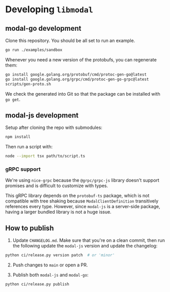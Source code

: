 # Developing `libmodal`

## modal-go development

Clone this repository. You should be all set to run an example.

```bash
go run ./examples/sandbox
```

Whenever you need a new version of the protobufs, you can regenerate them:

```bash
go install google.golang.org/protobuf/cmd/protoc-gen-go@latest
go install google.golang.org/grpc/cmd/protoc-gen-go-grpc@latest
scripts/gen-proto.sh
```

We check the generated into Git so that the package can be installed with `go get`.

## modal-js development

Setup after cloning the repo with submodules:

```bash
npm install
```

Then run a script with:

```bash
node --import tsx path/to/script.ts
```

### gRPC support

We're using `nice-grpc` because the `@grpc/grpc-js` library doesn't support promises and is difficult to customize with types.

This gRPC library depends on the `protobuf-ts` package, which is not compatible with tree shaking because `ModalClientDefinition` transitively references every type. However, since `modal-js` is a server-side package, having a larger bundled library is not a huge issue.

## How to publish

1. Update `CHANGELOG.md`. Make sure that you're on a clean commit, then run the following update the `modal-js` version and update the changelog:

```bash
python ci/release.py version patch  # or 'minor'
```

2. Push changes to `main` or open a PR.

3. Publish both `modal-js` and `modal-go`:

```bash
python ci/release.py publish
```
